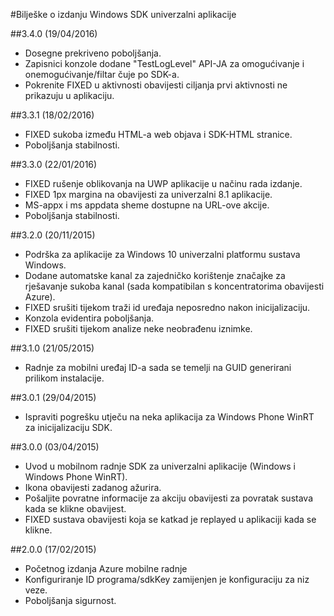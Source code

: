 <properties 
    pageTitle="Bilješke o izdanju Windows SDK univerzalni aplikacije" 
    description="Azure mobilne radnje – Windows SDK univerzalni aplikacije napomene"
    services="mobile-engagement" 
    documentationCenter="mobile" 
    authors="piyushjo" 
    manager="dwrede" 
    editor="" />

<tags 
    ms.service="mobile-engagement" 
    ms.workload="mobile" 
    ms.tgt_pltfrm="mobile-windows-store" 
    ms.devlang="dotnet" 
    ms.topic="article" 
    ms.date="08/19/2016" 
    ms.author="piyushjo" />

#<a name="windows-universal-apps-sdk-release-notes"></a>Bilješke o izdanju Windows SDK univerzalni aplikacije

##<a name="340-04192016"></a>3.4.0 (19/04/2016)

-   Dosegne prekriveno poboljšanja.
-   Zapisnici konzole dodane "TestLogLevel" API-JA za omogućivanje i onemogućivanje/filtar čuje po SDK-a.
-   Pokrenite FIXED u aktivnosti obavijesti ciljanja prvi aktivnosti ne prikazuju u aplikaciju.

##<a name="331-02182016"></a>3.3.1 (18/02/2016)

-   FIXED sukoba između HTML-a web objava i SDK-HTML stranice.
-   Poboljšanja stabilnosti.

##<a name="330-01222016"></a>3.3.0 (22/01/2016)

-   FIXED rušenje oblikovanja na UWP aplikacije u načinu rada izdanje.
-   FIXED 1px margina na obavijesti za univerzalni 8.1 aplikacije.
-   MS-appx i ms appdata sheme dostupne na URL-ove akcije.
-   Poboljšanja stabilnosti.

##<a name="320-11202015"></a>3.2.0 (20/11/2015)

-   Podrška za aplikacije za Windows 10 univerzalni platformu sustava Windows.
-   Dodane automatske kanal za zajedničko korištenje značajke za rješavanje sukoba kanal (sada kompatibilan s koncentratorima obavijesti Azure).
-   FIXED srušiti tijekom traži id uređaja neposredno nakon inicijalizaciju.
-   Konzola evidentira poboljšanja.
-   FIXED srušiti tijekom analize neke neobrađenu iznimke.

##<a name="310-05212015"></a>3.1.0 (21/05/2015)

-   Radnje za mobilni uređaj ID-a sada se temelji na GUID generirani prilikom instalacije.

##<a name="301-04292015"></a>3.0.1 (29/04/2015)

-   Ispraviti pogrešku utječu na neka aplikacija za Windows Phone WinRT za inicijalizaciju SDK.

##<a name="300-04032015"></a>3.0.0 (03/04/2015)

-   Uvod u mobilnom radnje SDK za univerzalni aplikacije (Windows i Windows Phone WinRT).
-   Ikona obavijesti zadanog ažurira.
-   Pošaljite povratne informacije za akciju obavijesti za povratak sustava kada se klikne obavijest.
-   FIXED sustava obavijesti koja se katkad je replayed u aplikaciji kada se klikne.

##<a name="200-02172015"></a>2.0.0 (17/02/2015)

-   Početnog izdanja Azure mobilne radnje
-   Konfiguriranje ID programa/sdkKey zamijenjen je konfiguraciju za niz veze.
-   Poboljšanja sigurnost.

 
